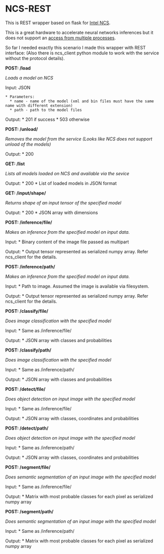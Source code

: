 # NCS-REST

This is REST wrapper based on flask for [Intel NCS](https://software.intel.com/en-us/articles/run-intel-openvino-models-on-intel-neural-compute-stick-2).

This is a great hardware to accelerate neural networks inferences but it does not support an [access from multiple processes](https://docs.openvinotoolkit.org/2019_R1.1/_docs_IE_DG_supported_plugins_MYRIAD.html#supported_configuration_parameters").

So far I needed exactly this scenario I made this wrapper with REST interface:
(Also there is ncs_client python module to work with the service without the protocol details).

**POST: /load**

  *Loads a model on NCS*
  
  Input: JSON 
  
    * Parameters:
      * name - name of the model (xml and bin files must have the same name with different extension)
      * path - path to the model files
      
  Output:
    * 201 if success
    * 503 otherwise
    
 **POST: /unload/<model>**
  
   *Removes the model from the service (Looks like NCS does not support unload of the models)*
   
   Output: 
     * 200
 
 **GET: /list**
 
   *Lists all models loaded on NCS and available via the sevice*
   
   Output:
     * 200
     * List of loaded models in JSON format
     
 **GET: /input/shape/<model>** 
  
   *Returns shape of an input tensor of the specified model*
   
   Output:
     * 200
     * JSON array with dimensions 

**POST: /inference/file/<model>**
  
  *Makes an inference from the specified model on input data.*
  
  Input:
    * Binary content of the image file passed as multipart
    
  Output:
    * Output tensor represented as serialized numpy array. Refer ncs_client for the details.
 
 **POST: /inference/path/<model>**
  
  *Makes an inference from the specified model on input data.*
  
  Input:
    * Path to image. Assumed the image is available via filesystem.
    
  Output:
    * Output tensor represented as serialized numpy array. Refer ncs_client for the details.
 
 **POST: /classify/file/<model>**
  
  *Does image classification with the specified model*
  
  Input:
    * Same as /inference/file/<model>
  
  Output:
    * JSON array with classes and probabilities
 
 **POST: /classify/path/<model>**
  
  *Does image classification with the specified model*
  
  Input:
    * Same as /inference/path/<model>
    
  Output:
    * JSON array with classes and probabilities
 
 **POST: /detect/file/<model>**
  
  *Does object detection on input image with the specified model*
  
  Input:
    * Same as /inference/file/<model>
  
  Output:
    * JSON array with classes, coordinates and probabilities
 
 **POST: /detect/path/<model>**
  
  *Does object detection on input image with the specified model*
  
  Input:
    * Same as /inference/path/<model>
  
  Output:
    * JSON array with classes, coordinates and probabilities
 
 **POST: /segment/file/<model>**
  
  *Does semantic segmentation of an input image with the specified model*
  
  Input:
    * Same as /inference/file/<model>
  
  Output:
    * Matrix with most probable classes for each pixel as serialized numpy array
 
 **POST: /segment/path/<model>**
  
  *Does semantic segmentation of an input image with the specified model*
  
  Input:
    * Same as /inference/path/<model>
  
  Output:
    * Matrix with most probable classes for each pixel as serialized numpy array
